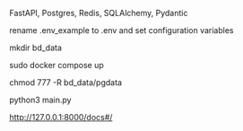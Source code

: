 FastAPI, Postgres, Redis, SQLAlchemy, Pydantic 

rename .env_example to .env and set configuration variables

mkdir bd_data

sudo docker compose up

chmod 777 -R bd_data/pgdata

python3 main.py

http://127.0.0.1:8000/docs#/
